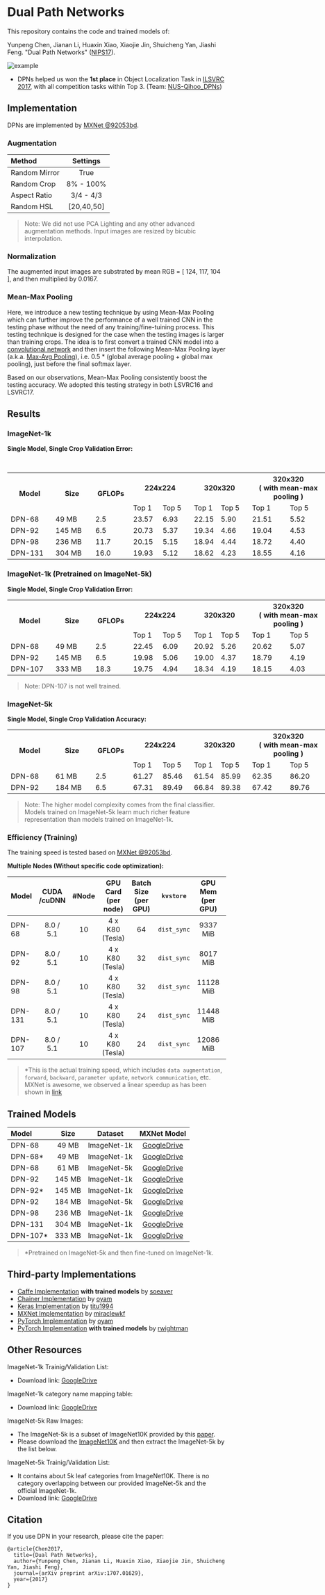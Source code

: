 # Dual Path Networks
This repository contains the code and trained models of:

Yunpeng Chen, Jianan Li, Huaxin Xiao, Xiaojie Jin, Shuicheng Yan, Jiashi Feng. "Dual Path Networks" ([NIPS17](https://arxiv.org/abs/1707.01629)).

![example](fig/overview.png)

- DPNs helped us won the **1st place** in Object Localization Task in [ILSVRC 2017](http://image-net.org/challenges/LSVRC/2017/index), with all competition tasks within Top 3. (Team: [NUS-Qihoo_DPNs](http://image-net.org/challenges/LSVRC/2017/results))

## Implementation

DPNs are implemented by [MXNet \@92053bd](https://github.com/cypw/mxnet/tree/92053bd3e71f687b5315b8412a6ac65eb0cc32d5).

### Augmentation
| Method         |  Settings  |
| :------------- | :--------: |
| Random Mirror  |    True    |
| Random Crop    |  8% - 100% |
| Aspect Ratio   |  3/4 - 4/3 |
| Random HSL     | [20,40,50] |
> Note: 
> We did not use PCA Lighting and any other advanced augmentation methods.
> Input images are resized by bicubic interpolation.

### Normalization
The augmented input images are substrated by mean RGB = [ 124, 117, 104 ], and then multiplied by 0.0167.

### Mean-Max Pooling
Here, we introduce a new testing technique by using Mean-Max Pooling which can further improve the performance of a well trained CNN in the testing phase without the need of any training/fine-tuining process. This testing technique is designed for the case when the testing images is larger than training crops. The idea is to first convert a trained CNN model into a [convolutional network](http://www.cv-foundation.org/openaccess/content_cvpr_2015/papers/Long_Fully_Convolutional_Networks_2015_CVPR_paper.pdf) and then insert the following Mean-Max Pooling layer (a.k.a. [Max-Avg Pooling](https://arxiv.org/abs/1509.08985)), i.e. 0.5 * (global average pooling + global max pooling), just before the final softmax layer.

Based on our observations, Mean-Max Pooling consistently boost the testing accuracy. We adopted this testing strategy in both LSVRC16 and LSVRC17.


## Results

### ImageNet-1k

**Single Model, Single Crop Validation Error:**

<dl>
<table class="tg" style="undefined;table-layout: fixed; width: 739px">
<colgroup>
<col style="width: 103px">
<col style="width: 92px">
<col style="width: 87px">
<col style="width: 68px">
<col style="width: 72px">
<col style="width: 62px">
<col style="width: 72px">
<col style="width: 87px">
<col style="width: 96px">
</colgroup>
  <tr>
    <th class="tg-baqh" rowspan="2">Model</th>
    <th class="tg-baqh" rowspan="2">Size</th>
    <th class="tg-baqh" rowspan="2">GFLOPs</th>
    <th class="tg-baqh" colspan="2">224x224</th>
    <th class="tg-baqh" colspan="2">320x320</th>
    <th class="tg-baqh" colspan="2">320x320<br>( with mean-max pooling )</th>
  </tr>
  <tr>
    <td class="tg-baqh">Top 1</td>
    <td class="tg-baqh">Top 5</td>
    <td class="tg-baqh">Top 1</td>
    <td class="tg-baqh">Top 5</td>
    <td class="tg-baqh">Top 1</td>
    <td class="tg-baqh">Top 5</td>
  </tr>
  <tr>
    <td class="tg-baqh">DPN-68</td>
    <td class="tg-baqh">49 MB</td>
    <td class="tg-baqh">2.5</td>
    <td class="tg-baqh">23.57</td>
    <td class="tg-baqh">6.93</td>
    <td class="tg-baqh">22.15</td>
    <td class="tg-baqh">5.90</td>
    <td class="tg-baqh">21.51</td>
    <td class="tg-baqh">5.52</td>
  </tr>
  <tr>
    <td class="tg-baqh">DPN-92</td>
    <td class="tg-baqh">145 MB</td>
    <td class="tg-baqh">6.5</td>
    <td class="tg-baqh">20.73</td>
    <td class="tg-baqh">5.37</td>
    <td class="tg-baqh">19.34</td>
    <td class="tg-baqh">4.66</td>
    <td class="tg-baqh">19.04</td>
    <td class="tg-baqh">4.53</td>
  </tr>
  <tr>
    <td class="tg-baqh">DPN-98</td>
    <td class="tg-baqh">236 MB</td>
    <td class="tg-baqh">11.7</td>
    <td class="tg-baqh">20.15</td>
    <td class="tg-baqh">5.15</td>
    <td class="tg-baqh">18.94</td>
    <td class="tg-baqh">4.44</td>
    <td class="tg-baqh">18.72</td>
    <td class="tg-baqh">4.40</td>
  </tr>
  <tr>
    <td class="tg-baqh">DPN-131</td>
    <td class="tg-baqh">304 MB</td>
    <td class="tg-baqh">16.0</td>
    <td class="tg-baqh">19.93</td>
    <td class="tg-baqh">5.12</td>
    <td class="tg-baqh">18.62</td>
    <td class="tg-baqh">4.23</td>
    <td class="tg-baqh">18.55</td>
    <td class="tg-baqh">4.16</td>
  </tr>
</table>
</dl>

### ImageNet-1k (Pretrained on ImageNet-5k)

**Single Model, Single Crop Validation Error:**

<dl>
<table class="tg" style="undefined;table-layout: fixed; width: 739px">
<colgroup>
<col style="width: 103px">
<col style="width: 92px">
<col style="width: 87px">
<col style="width: 68px">
<col style="width: 72px">
<col style="width: 62px">
<col style="width: 72px">
<col style="width: 87px">
<col style="width: 96px">
</colgroup>
  <tr>
    <th class="tg-baqh" rowspan="2">Model</th>
    <th class="tg-baqh" rowspan="2">Size</th>
    <th class="tg-baqh" rowspan="2">GFLOPs</th>
    <th class="tg-baqh" colspan="2">224x224</th>
    <th class="tg-baqh" colspan="2">320x320</th>
    <th class="tg-baqh" colspan="2">320x320<br>( with mean-max pooling )</th>
  </tr>
  <tr>
    <td class="tg-baqh">Top 1</td>
    <td class="tg-baqh">Top 5</td>
    <td class="tg-baqh">Top 1</td>
    <td class="tg-baqh">Top 5</td>
    <td class="tg-baqh">Top 1</td>
    <td class="tg-baqh">Top 5</td>
  </tr>
  <tr>
    <td class="tg-baqh">DPN-68</td>
    <td class="tg-baqh">49 MB</td>
    <td class="tg-baqh">2.5</td>
    <td class="tg-baqh">22.45</td>
    <td class="tg-baqh">6.09</td>
    <td class="tg-baqh">20.92</td>
    <td class="tg-baqh">5.26</td>
    <td class="tg-baqh">20.62</td>
    <td class="tg-baqh">5.07</td>
  </tr>
  <tr>
    <td class="tg-baqh">DPN-92</td>
    <td class="tg-baqh">145 MB</td>
    <td class="tg-baqh">6.5</td>
    <td class="tg-baqh">19.98</td>
    <td class="tg-baqh">5.06</td>
    <td class="tg-baqh">19.00</td>
    <td class="tg-baqh">4.37</td>
    <td class="tg-baqh">18.79</td>
    <td class="tg-baqh">4.19</td>
  </tr>
  <tr>
    <td class="tg-baqh">DPN-107</td>
    <td class="tg-baqh">333 MB</td>
    <td class="tg-baqh">18.3</td>
    <td class="tg-baqh">19.75</td>
    <td class="tg-baqh">4.94</td>
    <td class="tg-baqh">18.34</td>
    <td class="tg-baqh">4.19</td>
    <td class="tg-baqh">18.15</td>
    <td class="tg-baqh">4.03</td>
  </tr>
</table>
</dl>

>Note: DPN-107 is not well trained.


### ImageNet-5k

**Single Model, Single Crop Validation Accuracy:**

<dl>
<table class="tg" style="undefined;table-layout: fixed; width: 739px">
<colgroup>
<col style="width: 103px">
<col style="width: 92px">
<col style="width: 87px">
<col style="width: 68px">
<col style="width: 72px">
<col style="width: 62px">
<col style="width: 72px">
<col style="width: 87px">
<col style="width: 96px">
</colgroup>
  <tr>
    <th class="tg-baqh" rowspan="2">Model</th>
    <th class="tg-baqh" rowspan="2">Size</th>
    <th class="tg-baqh" rowspan="2">GFLOPs</th>
    <th class="tg-baqh" colspan="2">224x224</th>
    <th class="tg-baqh" colspan="2">320x320</th>
    <th class="tg-baqh" colspan="2">320x320<br>( with mean-max pooling )</th>
  </tr>
  <tr>
    <td class="tg-baqh">Top 1</td>
    <td class="tg-baqh">Top 5</td>
    <td class="tg-baqh">Top 1</td>
    <td class="tg-baqh">Top 5</td>
    <td class="tg-baqh">Top 1</td>
    <td class="tg-baqh">Top 5</td>
  </tr>
  <tr>
    <td class="tg-baqh">DPN-68</td>
    <td class="tg-baqh">61 MB</td>
    <td class="tg-baqh">2.5</td>
    <td class="tg-baqh">61.27</td>
    <td class="tg-baqh">85.46</td>
    <td class="tg-baqh">61.54</td>
    <td class="tg-baqh">85.99</td>
    <td class="tg-baqh">62.35</td>
    <td class="tg-baqh">86.20</td>
  </tr>
  <tr>
    <td class="tg-baqh">DPN-92</td>
    <td class="tg-baqh">184 MB</td>
    <td class="tg-baqh">6.5</td>
    <td class="tg-baqh">67.31</td>
    <td class="tg-baqh">89.49</td>
    <td class="tg-baqh">66.84</td>
    <td class="tg-baqh">89.38</td>
    <td class="tg-baqh">67.42</td>
    <td class="tg-baqh">89.76</td>
  </tr>
</table>
</dl>

>Note: The higher model complexity comes from the final classifier. Models trained on ImageNet-5k learn much richer feature representation than models trained on ImageNet-1k.

### Efficiency (Training)

The training speed is tested based on [MXNet \@92053bd](https://github.com/cypw/mxnet/tree/92053bd3e71f687b5315b8412a6ac65eb0cc32d5).

**Multiple Nodes (Without specific code optimization):**

Model   | CUDA<br/>/cuDNN | #Node | GPU Card<br/>(per node) | Batch Size<br/>(per GPU) | `kvstore` | GPU Mem<br/>(per GPU) | Training Speed*<br/>(per node)
:-------|:------------:|:----:|:---------------------:|:----------------------:|:---------:|:---------:|:-----------:
DPN-68  |  8.0 / 5.1   |  10  |    4 x K80 (Tesla)    |           64           |`dist_sync`|  9337 MiB | 284 img/sec
DPN-92  |  8.0 / 5.1   |  10  |    4 x K80 (Tesla)    |           32           |`dist_sync`|  8017 MiB | 133 img/sec
DPN-98  |  8.0 / 5.1   |  10  |    4 x K80 (Tesla)    |           32           |`dist_sync`| 11128 MiB |  85 img/sec
DPN-131 |  8.0 / 5.1   |  10  |    4 x K80 (Tesla)    |           24           |`dist_sync`| 11448 MiB |  60 img/sec
DPN-107 |  8.0 / 5.1   |  10  |    4 x K80 (Tesla)    |           24           |`dist_sync`| 12086 MiB |  55 img/sec

> \*This is the actual training speed, which includes `data augmentation`, `forward`, `backward`, `parameter update`, `network communication`, etc. 
> MXNet is awesome, we observed a linear speedup as has been shown in [link](https://github.com/dmlc/mxnet/blob/master/example/image-classification/README.md)


## Trained Models

Model    |  Size  |  Dataset  |             MXNet Model
:--------|:------:|:---------:|:-----------------------------------:
DPN-68   |  49 MB |ImageNet-1k|[GoogleDrive](https://goo.gl/5iCuZ8)
DPN-68\* |  49 MB |ImageNet-1k|[GoogleDrive](https://goo.gl/GZetYA)
DPN-68   |  61 MB |ImageNet-5k|[GoogleDrive](https://goo.gl/FEbhPS)
DPN-92   | 145 MB |ImageNet-1k|[GoogleDrive](https://goo.gl/U4ALbg)
DPN-92\* | 145 MB |ImageNet-1k|[GoogleDrive](https://goo.gl/1sbov7)
DPN-92   | 184 MB |ImageNet-5k|[GoogleDrive](https://goo.gl/H9shRv)
DPN-98   | 236 MB |ImageNet-1k|[GoogleDrive](https://goo.gl/kjVsLG)
DPN-131  | 304 MB |ImageNet-1k|[GoogleDrive](https://goo.gl/VECv1H)
DPN-107\*| 333 MB |ImageNet-1k|[GoogleDrive](https://goo.gl/YtokAb)

>\*Pretrained on ImageNet-5k and then fine-tuned on ImageNet-1k.


## Third-party Implementations

- [Caffe Implementation](https://github.com/soeaver/caffe-model) **with trained models** by [soeaver](https://github.com/soeaver)
- [Chainer Implementation](https://github.com/oyam/chainer-DPNs) by [oyam](https://github.com/oyam)
- [Keras Implementation](https://github.com/titu1994/Keras-DualPathNetworks) by [titu1994](https://github.com/titu1994)
- [MXNet Implementation](https://github.com/miraclewkf/DPN) by [miraclewkf](https://github.com/miraclewkf)
- [PyTorch Implementation](https://github.com/oyam/pytorch-DPNs) by [oyam](https://github.com/oyam)
- [PyTorch Implementation](https://github.com/rwightman/pytorch-dpn-pretrained) **with trained models** by [rwightman](https://github.com/rwightman)


## Other Resources

ImageNet-1k Trainig/Validation List:
- Download link: [GoogleDrive](https://goo.gl/Ne42bM)

ImageNet-1k category name mapping table:
- Download link: [GoogleDrive](https://goo.gl/YTAED5)

ImageNet-5k Raw Images:
- The ImageNet-5k is a subset of ImageNet10K provided by this [paper](http://vision.stanford.edu/pdf/DengBergLiFei-Fei_ECCV2010.pdf).
- Please download the [ImageNet10K](http://www.image-net.org/download-images) and then extract the ImageNet-5k by the list below.

ImageNet-5k Trainig/Validation List:
- It contains about 5k leaf categories from ImageNet10K. There is no category overlapping between our provided ImageNet-5k and the official ImageNet-1k.
- Download link: [GoogleDrive](https://goo.gl/kNZC4j)


## Citation
If you use DPN in your research, please cite the paper:
```
@article{Chen2017,
  title={Dual Path Networks},
  author={Yunpeng Chen, Jianan Li, Huaxin Xiao, Xiaojie Jin, Shuicheng Yan, Jiashi Feng},
  journal={arXiv preprint arXiv:1707.01629},
  year={2017}
}
```

